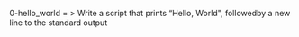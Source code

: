 0-hello_world = > Write a script that prints “Hello, World", followedby a new line to the standard output
